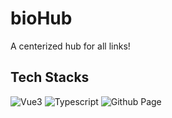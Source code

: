 # bioHub

A centerized hub for all links!

## Tech Stacks

![Vue3](https://img.shields.io/badge/Vue.js-4FC08D.svg?style=for-the-badge&logo=vuedotjs&logoColor=white)
![Typescript](https://img.shields.io/badge/TypeScript-3178C6.svg?style=for-the-badge&logo=TypeScript&logoColor=white)
![Github Page](https://img.shields.io/badge/GitHub%20Pages-222222.svg?style=for-the-badge&logo=GitHub-Pages&logoColor=white)